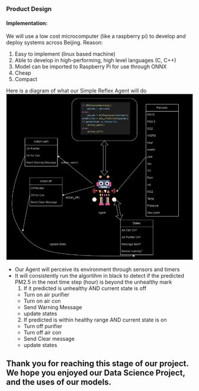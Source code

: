 ### Product Design

#### Implementation:
We will use a low cost microcomputer (like a raspberry pi) to develop and deploy systems across Beijing.
Reason:
1. Easy to implement (linux based machine)
2. Able to develop in high-performing, high level languages (C, C++)
3. Model can be imported to Raspberry Pi for use through ONNX
4. Cheap
5. Compact

Here is a diagram of what our Simple Reflex Agent will do
<img src="img/agent2.drawio.png"></img>

- Our Agent will perceive its environment through sensors and timers
- It will consistently run the algortihm in black to detect if the predicted PM2.5 in the next time step (hour) is beyond the unhealthy mark
  1. If it predicted is unhealthy AND current state is off
   - Turn on air purifier
   - Turn on air con
   - Send Warning Message
   - update states
  2. If predicted is within healthy range AND current state is on
   - Turn off purifier
   - Turn off air con
   - Send Clear message
   - update states

## Thank you for reaching this stage of our project. We hope you enjoyed our Data Science Project, and the uses of our models.